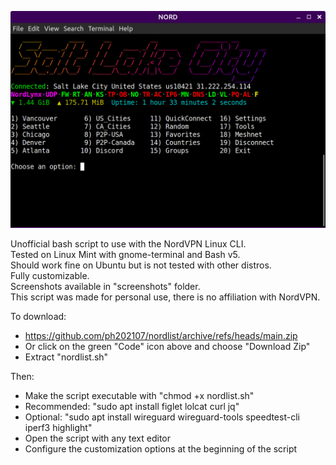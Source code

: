 ![Screenshot](https://github.com/ph202107/nordlist/blob/main/screenshots/1-main.menu.png)

Unofficial bash script to use with the NordVPN Linux CLI.  
Tested on Linux Mint with gnome-terminal and Bash v5.   
Should work fine on Ubuntu but is not tested with other distros.  
Fully customizable.  
Screenshots available in "screenshots" folder.  
This script was made for personal use, there is no affiliation with NordVPN.

To download:
- https://github.com/ph202107/nordlist/archive/refs/heads/main.zip
- Or click on the green "Code" icon above and choose "Download Zip"
- Extract "nordlist.sh"  

Then:   
- Make the script executable with "chmod +x nordlist.sh"
- Recommended: "sudo apt install figlet lolcat curl jq"
- Optional: "sudo apt install wireguard wireguard-tools speedtest-cli iperf3 highlight"
- Open the script with any text editor
- Configure the customization options at the beginning of the script
